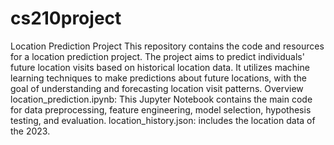 # cs210project

Location Prediction Project
This repository contains the code and resources for a location prediction project. The project aims to predict individuals' future location visits based on historical location data. It utilizes machine learning techniques to make predictions about future locations, with the goal of understanding and forecasting location visit patterns.
Overview
location_prediction.ipynb: This Jupyter Notebook contains the main code for data preprocessing, feature engineering, model selection, hypothesis testing, and evaluation.
location_history.json: includes the location data of the 2023.

